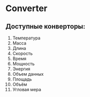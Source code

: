 # Converter

## Доступные конверторы:
1. Температура
2. Масса
3. Длина
4. Скорость
5. Время
6. Мощность
7. Энергия
8. Объем данных
9. Площадь
10. Объём
11. Угловая мера